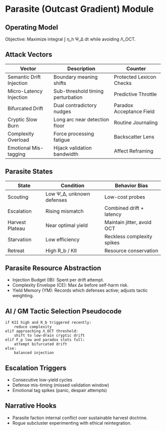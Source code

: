 # Parasite (Outcast Gradient) Module

## Operating Model
Objective: Maximize integral ∫ η_h Ψ_Δ dt while avoiding Λ_OCT.

## Attack Vectors

| Vector | Description | Counter |
|--------|-------------|---------|
| Semantic Drift Injection | Boundary meaning shifts | Protected Lexicon Checks |
| Micro-Latency Injection | Sub-threshold timing perturbation | Predictive Throttle |
| Bifurcated Drift | Dual contradictory nudges | Paradox Acceptance Field |
| Cryptic Slow Burn | Long arc near detection floor | Routine Journaling |
| Complexity Overload | Force processing fatigue | Backscatter Lens |
| Emotional Mis-tagging | Hijack validation bandwidth | Affect Reframing |

## Parasite States

| State | Condition | Behavior Bias |
|-------|-----------|---------------|
| Scouting | Low Ψ_Δ, unknown defenses | Low-cost probes |
| Escalation | Rising mismatch | Combined drift + latency |
| Harvest Plateau | Near optimal yield | Maintain jitter, avoid OCT |
| Starvation | Low efficiency | Reckless complexity spikes |
| Retreat | High R_b / KII | Resource conservation |

## Parasite Resource Abstraction
- Injection Budget (IB): Spent per drift attempt.
- Complexity Envelope (CE): Max Δκ before self-harm risk.
- Yield Memory (YM): Records which defenses active; adjusts tactic weighting.

## AI / GM Tactic Selection Pseudocode
```
if KII high and R_b triggered recently:
    reduce complexity
elif approaching Λ_OCT threshold:
    shift to low-drain cryptic drift
elif F_p low and paradox slots full:
    attempt bifurcated drift
else:
    balanced injection
```

## Escalation Triggers
- Consecutive low-yield cycles
- Defense mis-timing (missed validation window)
- Emotional tag spikes (panic, despair attempts)

## Narrative Hooks
- Parasite faction internal conflict over sustainable harvest doctrine.
- Rogue subcluster experimenting with ethical reintegration.